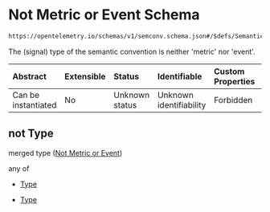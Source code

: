 # Not Metric or Event Schema

```txt
https://opentelemetry.io/schemas/v1/semconv.schema.json#/$defs/SemanticConventionBase/allOf/0/if/properties/type/not
```

The (signal) type of the semantic convention is neither 'metric' nor 'event'.

| Abstract            | Extensible | Status         | Identifiable            | Custom Properties | Additional Properties | Access Restrictions | Defined In                                                                           |
| :------------------ | :--------- | :------------- | :---------------------- | :---------------- | :-------------------- | :------------------ | :----------------------------------------------------------------------------------- |
| Can be instantiated | No         | Unknown status | Unknown identifiability | Forbidden         | Allowed               | none                | [semconv.schema.json\*](../../../schemas/semconv.schema.json "open original schema") |

## not Type

merged type ([Not Metric or Event](../semantic/semconv-opentelemetry-semantic-convention-schema-definitions-semantic-convention-base-allof-not-metric-or-event-not-metric-or-event-properties-not-metric-or-event-not-metric-or-event.md))

any of

* [Type](../semantic/semconv-opentelemetry-semantic-convention-schema-definitions-semantic-convention-base-allof-not-metric-or-event-not-metric-or-event-properties-not-metric-or-event-not-metric-or-event-anyof-type.md "check type definition")

* [Type](../semantic/semconv-opentelemetry-semantic-convention-schema-definitions-semantic-convention-base-allof-not-metric-or-event-not-metric-or-event-properties-not-metric-or-event-not-metric-or-event-anyof-type-1.md "check type definition")

